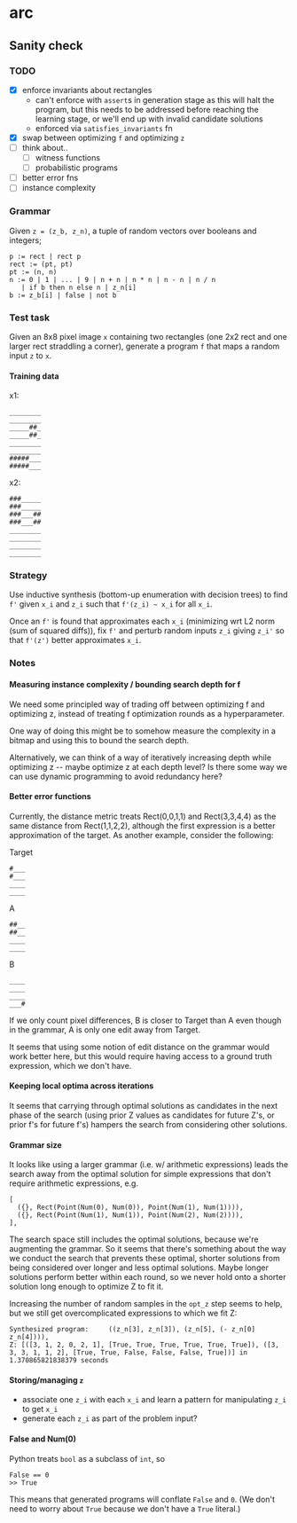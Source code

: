 # arc

## Sanity check
### TODO
- [X] enforce invariants about rectangles 
  - can't enforce with `assert`s in generation stage as this will halt the program, but this needs to be addressed before reaching the learning stage, or we'll end up with invalid candidate solutions
  - enforced via `satisfies_invariants` fn
- [X] swap between optimizing `f` and optimizing `z`
- [ ] think about..
  - [ ] witness functions
  - [ ] probabilistic programs
- [ ] better error fns
- [ ] instance complexity

### Grammar
Given `z = (z_b, z_n)`, a tuple of random vectors over booleans and integers;

```
p := rect | rect p
rect := (pt, pt)
pt := (n, n)
n := 0 | 1 | ... | 9 | n + n | n * n | n - n | n / n
   | if b then n else n | z_n[i]
b := z_b[i] | false | not b

```

### Test task
Given an 8x8 pixel image `x` containing two rectangles (one 2x2 rect and one larger rect straddling a corner), generate a program `f` that maps a random input `z` to `x`.

#### Training data
x1:
```
________
________
_____##_
_____##_
________
________
#####___
#####___
```

x2:
```
###_____
###_____
###___##
###___##
________
________
________
________
```

### Strategy
Use inductive synthesis (bottom-up enumeration with decision trees) to find `f'` given `x_i` and `z_i` such that `f'(z_i) ~ x_i` for all `x_i`.

Once an `f'` is found that approximates each `x_i` (minimizing wrt L2 norm (sum of squared diffs)), fix `f'` and perturb random inputs `z_i` giving `z_i'` so that `f'(z')` better approximates `x_i`.

### Notes
#### Measuring instance complexity / bounding search depth for f
We need some principled way of trading off between optimizing f and optimizing z, instead of treating f optimization rounds as a hyperparameter.

One way of doing this might be to somehow measure the complexity in a bitmap and using this to bound the search depth.

Alternatively, we can think of a way of iteratively increasing depth while optimizing z -- maybe optimize z at each depth level? Is there some way we can use dynamic programming to avoid redundancy here?


#### Better error functions
Currently, the distance metric treats Rect(0,0,1,1) and Rect(3,3,4,4) as the same distance from Rect(1,1,2,2), although the first expression is a better approximation of the target. As another example, consider the following:

Target
```
#___
#___
____
____
```

A
```
##__
##__
____
____
```

B
```
____
____
____
___#
```

If we only count pixel differences, B is closer to Target than A even though in the grammar, A is only one edit away from Target.

It seems that using some notion of edit distance on the grammar would work better here, but this would require having access to a ground truth expression, which we don't have.

#### Keeping local optima across iterations
It seems that carrying through optimal solutions as candidates in the next phase of the search (using prior Z values as candidates for future Z's, or prior f's for future f's) hampers the search from considering other solutions.

#### Grammar size
It looks like using a larger grammar (i.e. w/ arithmetic expressions) leads the search away from the optimal solution for simple expressions that don't require arithmetic expressions, e.g. 
```
[
  ({}, Rect(Point(Num(0), Num(0)), Point(Num(1), Num(1)))),
  ({}, Rect(Point(Num(1), Num(1)), Point(Num(2), Num(2)))),
],
```
The search space still includes the optimal solutions, because we're augmenting the grammar. So it seems that there's something about the way we conduct the search that prevents these optimal, shorter solutions from being considered over longer and less optimal solutions.  Maybe longer solutions perform better within each round, so we never hold onto a shorter solution long enough to optimize Z to fit it.

Increasing the number of random samples in the `opt_z` step seems to help, but we still get overcomplicated expressions to which we fit Z:
```
Synthesized program:	 ((z_n[3], z_n[3]), (z_n[5], (- z_n[0] z_n[4]))), 
Z: [([3, 1, 2, 0, 2, 1], [True, True, True, True, True, True]), ([3, 3, 3, 1, 1, 2], [True, True, False, False, False, True])] in 1.370865821838379 seconds
```

#### Storing/managing `z`
- associate one `z_i` with each `x_i` and learn a pattern for manipulating `z_i` to get `x_i`
- generate each `z_i` as part of the problem input?

#### False and Num(0)
Python treats `bool` as a subclass of `int`, so 
```
False == 0
>> True
```

This means that generated programs will conflate `False` and `0`. (We don't need to worry about `True` because we don't have a `True` literal.)

